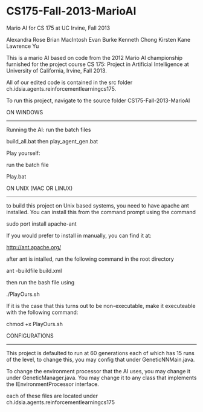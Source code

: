CS175-Fall-2013-MarioAI
=======================

Mario AI for CS 175 at UC Irvine, Fall 2013

Alexandra Rose
Brian MacIntosh
Evan Burke
Kenneth Chong
Kirsten Kane
Lawrence Yu

This is a mario AI based on code from the 2012 Mario AI championship furnished for the project course CS 175: Project
in Artificial Intelligence at University of California, Irvine, Fall 2013.

All of our edited code is contained in the src folder ch.idsia.agents.reinforcementlearningcs175.

To run this project, navigate to the source folder CS175-Fall-2013-MarioAI


ON WINDOWS
****************
Running the AI:
run the batch files 

build_all.bat
then play_agent_gen.bat

Play yourself:

run the batch file

Play.bat

ON UNIX (MAC OR LINUX)
************************

to build this project on Unix based systems, you need to have apache ant installed. You can install this from the command 
prompt using the command

sudo port install apache-ant

If you would prefer to install in manually, you can find it at:

http://ant.apache.org/

after ant is intalled, run the following command in the root directory

ant -buildfile build.xml

then run the bash file using

./PlayOurs.sh

If it is the case that this turns out to be non-executable, make it executeable with the following command:

chmod +x PlayOurs.sh

CONFIGURATIONS
*****************
This project is defaulted to run at 60 generations each of which has 15 runs of the level, to change this, you may config 
that under GeneticNNMain.java.

To change the environment processor that the AI uses, you may change it under GeneticManager.java. You may change it
to any class that implements the IEnvironmentProcessor interface.

each of these files are located under ch.idsia.agents.reinforcementlearningcs175
 
 



